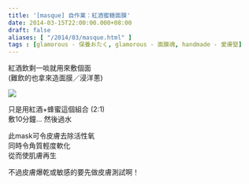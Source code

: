 ```yaml
---
title: '[masque] 自作業：紅酒蜜糖面膜'
date: 2014-03-15T22:00:00.000+08:00
draft: false
aliases: [ "/2014/03/masque.html" ]
tags : [glamorous - 保養おたく, glamorous - 面膜魂, handmade - 愛膚堅]
---
```


紅酒飲剩一啖就用來敷個面  
(難飲的也拿來造面膜／浸洋蔥)  

![](/images/winehoney.jpg)

只是用紅酒+蜂蜜這個組合 (2:1)  
敷10分鐘... 然後過水  

此mask可令皮膚去除活性氧  
同時令角質輕度軟化  
從而使肌膚再生

  

不過皮膚爆乾或敏感的要先做皮膚測試啊！
